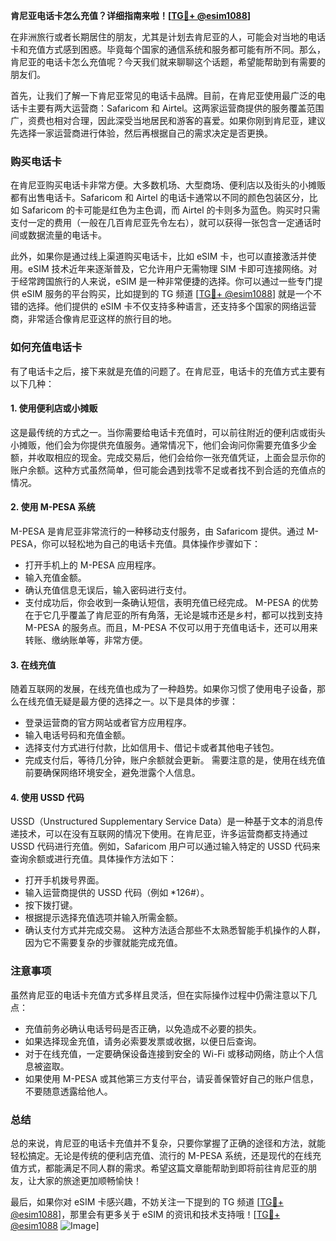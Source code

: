 **肯尼亚电话卡怎么充值？详细指南来啦！[[TG💪+ @esim1088](https://t.me/s/esim1088)]**

在非洲旅行或者长期居住的朋友，尤其是计划去肯尼亚的人，可能会对当地的电话卡和充值方式感到困惑。毕竟每个国家的通信系统和服务都可能有所不同。那么，肯尼亚的电话卡怎么充值呢？今天我们就来聊聊这个话题，希望能帮助到有需要的朋友们。

首先，让我们了解一下肯尼亚常见的电话卡品牌。目前，在肯尼亚使用最广泛的电话卡主要有两大运营商：Safaricom 和 Airtel。这两家运营商提供的服务覆盖范围广，资费也相对合理，因此深受当地居民和游客的喜爱。如果你刚到肯尼亚，建议先选择一家运营商进行体验，然后再根据自己的需求决定是否更换。

### **购买电话卡**
在肯尼亚购买电话卡非常方便。大多数机场、大型商场、便利店以及街头的小摊贩都有出售电话卡。Safaricom 和 Airtel 的电话卡通常以不同的颜色包装区分，比如 Safaricom 的卡可能是红色为主色调，而 Airtel 的卡则多为蓝色。购买时只需支付一定的费用（一般在几百肯尼亚先令左右），就可以获得一张包含一定通话时间或数据流量的电话卡。

此外，如果你是通过线上渠道购买电话卡，比如 eSIM 卡，也可以直接激活并使用。eSIM 技术近年来逐渐普及，它允许用户无需物理 SIM 卡即可连接网络。对于经常跨国旅行的人来说，eSIM 是一种非常便捷的选择。你可以通过一些专门提供 eSIM 服务的平台购买，比如提到的 TG 频道 [[TG💪+ @esim1088](https://t.me/s/esim1088)] 就是一个不错的选择。他们提供的 eSIM 卡不仅支持多种语言，还支持多个国家的网络运营商，非常适合像肯尼亚这样的旅行目的地。

### **如何充值电话卡**
有了电话卡之后，接下来就是充值的问题了。在肯尼亚，电话卡的充值方式主要有以下几种：

#### **1. 使用便利店或小摊贩**
这是最传统的方式之一。当你需要给电话卡充值时，可以前往附近的便利店或街头小摊贩，他们会为你提供充值服务。通常情况下，他们会询问你需要充值多少金额，并收取相应的现金。完成交易后，他们会给你一张充值凭证，上面会显示你的账户余额。这种方式虽然简单，但可能会遇到找零不足或者找不到合适的充值点的情况。

#### **2. 使用 M-PESA 系统**
M-PESA 是肯尼亚非常流行的一种移动支付服务，由 Safaricom 提供。通过 M-PESA，你可以轻松地为自己的电话卡充值。具体操作步骤如下：
- 打开手机上的 M-PESA 应用程序。
- 输入充值金额。
- 确认充值信息无误后，输入密码进行支付。
- 支付成功后，你会收到一条确认短信，表明充值已经完成。
M-PESA 的优势在于它几乎覆盖了肯尼亚的所有角落，无论是城市还是乡村，都可以找到支持 M-PESA 的服务点。而且，M-PESA 不仅可以用于充值电话卡，还可以用来转账、缴纳账单等，非常方便。

#### **3. 在线充值**
随着互联网的发展，在线充值也成为了一种趋势。如果你习惯了使用电子设备，那么在线充值无疑是最方便的选择之一。以下是具体的步骤：
- 登录运营商的官方网站或者官方应用程序。
- 输入电话号码和充值金额。
- 选择支付方式进行付款，比如信用卡、借记卡或者其他电子钱包。
- 完成支付后，等待几分钟，账户余额就会更新。
需要注意的是，使用在线充值前要确保网络环境安全，避免泄露个人信息。

#### **4. 使用 USSD 代码**
USSD（Unstructured Supplementary Service Data）是一种基于文本的消息传递技术，可以在没有互联网的情况下使用。在肯尼亚，许多运营商都支持通过 USSD 代码进行充值。例如，Safaricom 用户可以通过输入特定的 USSD 代码来查询余额或进行充值。具体操作方法如下：
- 打开手机拨号界面。
- 输入运营商提供的 USSD 代码（例如 *126#）。
- 按下拨打键。
- 根据提示选择充值选项并输入所需金额。
- 确认支付方式并完成交易。
这种方法适合那些不太熟悉智能手机操作的人群，因为它不需要复杂的步骤就能完成充值。

### **注意事项**
虽然肯尼亚的电话卡充值方式多样且灵活，但在实际操作过程中仍需注意以下几点：
- 充值前务必确认电话号码是否正确，以免造成不必要的损失。
- 如果选择现金充值，请务必索要发票或收据，以便日后查询。
- 对于在线充值，一定要确保设备连接到安全的 Wi-Fi 或移动网络，防止个人信息被盗取。
- 如果使用 M-PESA 或其他第三方支付平台，请妥善保管好自己的账户信息，不要随意透露给他人。

### **总结**
总的来说，肯尼亚的电话卡充值并不复杂，只要你掌握了正确的途径和方法，就能轻松搞定。无论是传统的便利店充值、流行的 M-PESA 系统，还是现代的在线充值方式，都能满足不同人群的需求。希望这篇文章能帮助到即将前往肯尼亚的朋友，让大家的旅途更加顺畅愉快！

最后，如果你对 eSIM 卡感兴趣，不妨关注一下提到的 TG 频道 [[TG💪+ @esim1088](https://t.me/s/esim1088)]，那里会有更多关于 eSIM 的资讯和技术支持哦！[[TG💪+ @esim1088](https://t.me/s/esim1088) ![Image](https://i.postimg.cc/4NQfJmqS/Snipaste-2025-05-13-00-14-12.png)]